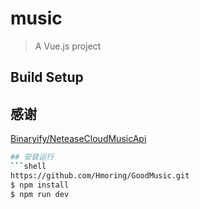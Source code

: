 # music

> A Vue.js project

## Build Setup

## 感谢
[Binaryify/NeteaseCloudMusicApi](https://github.com/Binaryify/NeteaseCloudMusicApi)
``` bash
## 安装运行
```shell
https://github.com/Hmoring/GoodMusic.git
$ npm install
$ npm run dev


